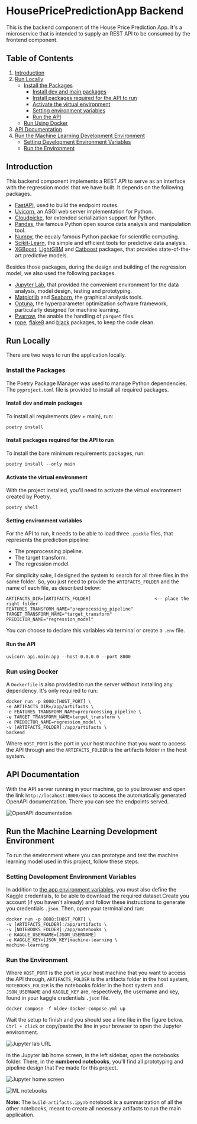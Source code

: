# HousePricePredictionApp Backend

This is the backend component of the House Price Prediction App. It's a microservice that is intended to supply an REST API to be consumed by the frontend component.

## Table of Contents

1. [Introduction](#introduction)
2. [Run Locally](#run-locally)
    - [Install the Packages](#install-the-packages)
        - [Install dev and main packages](#install-dev-and-main-packages)
        - [Install packages required for the API to run](#install-packages-required-for-the-api-to-run)
        - [Activate the virtual environment](#activate-the-virtual-environment)
        - [Setting environment variables](#setting-environment-variables)
        - [Run the API](#run-the-api)
    - [Run Using Docker](#run-using-docker)
3. [API Documentation](#api-documentation)
4. [Run the Machine Learning Development Environment](#run-the-machine-learning-development-environment)
    - [Setting Development Environment Variables](#setting-development-environment-variables)
    - [Run the Environment](#run-the-machine-learning-development-environment)

## Introduction

This backend component implements a REST API to serve as an interface with the regression model that we have built. It depends on the following packages.

- [FastAPI][fastapi], used to build the endpoint routes.
- [Uvicorn][uvicorn], an ASGI web server implementation for Python.
- [Cloudpicke][cloudpickle], for extended serialization support for Python.
- [Pandas][pandas], the famous Python open source data analysis and manipulation tool.
- [Numpy][numpy], the equaly famous Python packae for scientific computing.
- [Scikit-Learn][sklearn], the simple and efficient tools for predictive data analysis.
- [XGBoost][xgboost], [LightGBM][lightgbm] and [Catboost][catboost] packages, that provides state-of-the-art predictive models.

Besides those packages, during the design and building of the regression model, we also used the following packages.

- [Jupyter Lab][jupyterlab], that provided the convenient environment for the data analysis, model design, testing and prototyping.
- [Matplotlib][matplotlib] and [Seaborn][seaborn], the graphical analysis tools.
- [Optuna][optuna], the hyperparameter optimization software framework, particularly designed for machine learning.
- [Pyarrow][pyarrow], the anable the handling of `parquet` files.
- [rope][rope], [flake8][flake8] and [black][black] packages, to keep the code clean.

## Run Locally

There are two ways to run the application locally.

### Install the Packages

The Poetry Package Manager was used to manage Python dependencies. The `pyproject.toml` file is provided to install all required packages.

#### Install dev and main packages

To install all requirements (dev + main), run:

```
poetry install
```

#### Install packages required for the API to run

To install the bare minimum requirements packages, run:

```
poetry install --only main
```

#### Activate the virtual environment

With the project installed, you'll need to activate the virtual environment created by Poetry.

```
poetry shell
```

#### Setting environment variables

For the API to run, it needs to be able to load three `.pickle` files, that represents the prediction pipeline:
- The preprocessing pipeline.
- The target transform.
- The regression model.

For simplicity sake, I designed the system to search for all three files in the same folder. So, you just need to provide the `ARTIFACTS_FOLDER` and the name of each file, as described below:

```
ARTIFACTS_DIR=[ARTIFACTS_FOLDER]                        <-- place the right folder
FEATURES_TRANSFORM_NAME="preprocessing_pipeline"
TARGET_TRANSFORM_NAME="target_transform"
PREDICTOR_NAME="regression_model"
```

You can choose to declare this variables via terminal or create a `.env` file.

#### Run the API

```
uvicorn api.main:app --host 0.0.0.0 --port 8000
```

### Run using Docker

A `Dockerfile` is also provided to run the server without installing any dependency. It's only required to run:

```
docker run -p 8000:[HOST_PORT] \
-e ARTIFACTS_DIR=/app/artifacts \
-e FEATURES_TRANSFORM_NAME=preprocessing_pipeline \
-e TARGET_TRANSFORM_NAME=target_transform \
-e PREDICTOR_NAME=regression_model \
-v [ARTIFACTS_FOLDER]:/app/artifacts \
backend
```

Where `HOST_PORT` is the port in your host machine that you want to access the API through and the `ARTIFACTS_FOLDER` is the artifacts folder in the host system.

## API Documentation

With the API server running in your machine, go to you browser and open the link `http://locahost:8000/docs` to access the automatically generated OpenAPI documentation. There you can see the endpoints served.

![OpenAPI documentation][openapi-docs]

## Run the Machine Learning Development Environment

To run the environment where you can prototype and test the machine learning model used in this project, follow these steps.

### Setting Development Environment Variables

In addition to [the app environment variables](#setting-environment-variables), you must also define the Kaggle credentials, to be able to download the required dataset.Create you account (if you haven't already) and follow these instructions to generate you credentials `.json`. Then, open your terminal and run: 

```
docker run -p 8888:[HOST_PORT] \
-v [ARTIFACTS_FOLDER]:/app/artifacts \
-v [NOTEBOOKS_FOLDER]:/app/notebooks \
-e KAGGLE_USERNAME=[JSON_USERNAME] 
-e KAGGLE_KEY=[JSON_KEY]machine-learning \
machine-learning
```

### Run the Environment

Where `HOST_PORT` is the port in your host machine that you want to access the API through, `ARTIFACTS_FOLDER` is the artifacts folder in the host system, `NOTEBOOKS_FOLDER` is the notebooks folder in the host system and `JSON_USERNAME` and `KAGGLE_KEY` are, respectively, the username and key, found in your kaggle credentials `.json` file.
```
docker compose -f mldev-docker-compose.yml up
```

Wait the setup to finish and you should see a line like in the figure below. `Ctrl + click` or copy/paste the line in your browser to open the Jupyter environment.

![Jupyter lab URL][jupyter-url]

In the Jupyter lab home screen, in the left sidebar, open the notebooks folder. There, in the **numbered notebooks**, you'll find all prototyping and pipeline design that I've made for this project.

![Jupyter home screen][jupyter-home]

![ML notebooks][ml-notebooks]

**Note:** The `build-artifacts.ipynb` notebook is a summarization of all the other notebooks, meant to create all necessary artifacts to run the main application.

<!-- Link Definitions -->

[fastapi]: https://fastapi.tiangolo.com/
[uvicorn]: https://www.uvicorn.org/
[cloudpickle]: https://github.com/cloudpipe/cloudpickle
[pandas]: https://pandas.pydata.org/
[numpy]: https://numpy.org/
[sklearn]: https://scikit-learn.org/stable/
[xgboost]: https://xgboost.readthedocs.io/en/stable/
[lightgbm]: https://lightgbm.readthedocs.io/en/stable/
[catboost]: https://catboost.ai/
[jupyterlab]: https://jupyter.org/
[matplotlib]: https://matplotlib.org/
[seaborn]: https://seaborn.pydata.org/
[optuna]: https://optuna.org/
[pyarrow]: https://arrow.apache.org/docs/python/index.html
[rope]: https://github.com/python-rope/rope
[flake8]: https://flake8.pycqa.org/en/latest/
[black]: https://github.com/psf/black
[openapi-docs]: https://raw.githubusercontent.com/TheCamilovisk/HousePricePredictionApp/main/imgs/openapi-docs.png
[jupyter-url]: https://raw.githubusercontent.com/TheCamilovisk/HousePricePredictionApp/main/imgs/jupyter-url.png
[jupyter-home]: https://raw.githubusercontent.com/TheCamilovisk/HousePricePredictionApp/main/imgs/jupyter-home.png
[ml-notebooks]: https://raw.githubusercontent.com/TheCamilovisk/HousePricePredictionApp/main/imgs/ml-notebooks.png
[artifacts-files]: https://raw.githubusercontent.com/TheCamilovisk/HousePricePredictionApp/main/imgs/artifacts-files.png